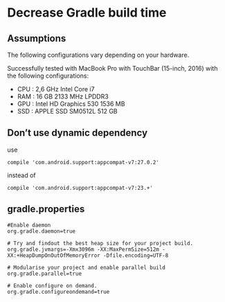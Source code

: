 # Decrease Gradle build time

## Assumptions

The following configurations vary depending on your hardware.

Successfully tested with MacBook Pro with TouchBar (15-inch, 2016) with the following configurations:

- CPU : 2,6 GHz Intel Core i7
- RAM : 16 GB 2133 MHz LPDDR3
- GPU : Intel HD Graphics 530 1536 MB
- SSD : APPLE SSD SM0512L 512 GB


## Don’t use dynamic dependency 

use 

```
compile 'com.android.support:appcompat-v7:27.0.2' 
```

instead of

```
compile 'com.android.support:appcompat-v7:23.+'
```


## gradle.properties

```
#Enable daemon
org.gradle.daemon=true

# Try and findout the best heap size for your project build.
org.gradle.jvmargs=-Xmx3096m -XX:MaxPermSize=512m -XX:+HeapDumpOnOutOfMemoryError -Dfile.encoding=UTF-8

# Modularise your project and enable parallel build
org.gradle.parallel=true

# Enable configure on demand.
org.gradle.configureondemand=true
```